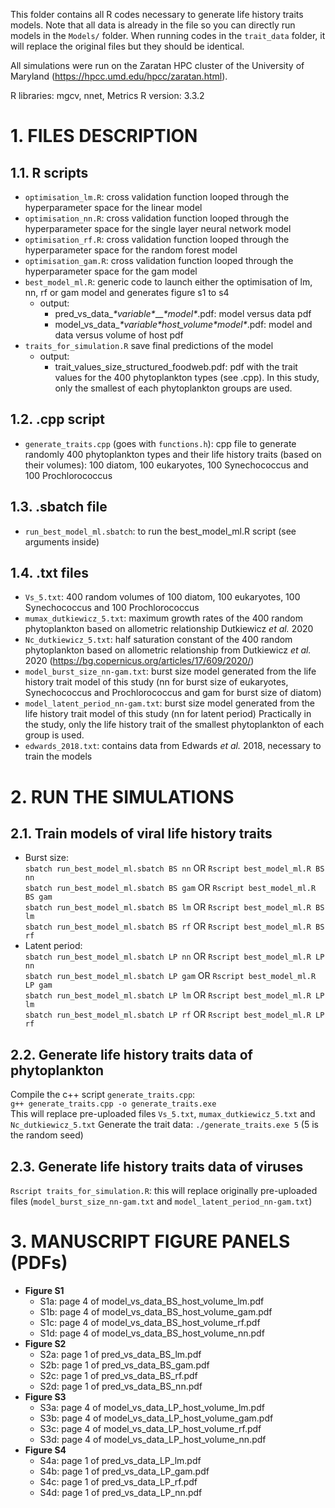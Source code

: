 This folder contains all R codes necessary to generate life history traits models. Note that all data is already in the file so you can directly run models in the `Models/` folder. When running codes in the `trait_data` folder, it will replace the original files but they should be identical.

All simulations were run on the Zaratan HPC cluster of the University of Maryland (https://hpcc.umd.edu/hpcc/zaratan.html).

R libraries: mgcv, nnet, Metrics
R version: 3.3.2

# 1. FILES DESCRIPTION

## 1.1. R scripts
  - `optimisation_lm.R`: cross validation function looped through the hyperparameter space for the linear model
  - `optimisation_nn.R`: cross validation function looped through the hyperparameter space for the single layer neural network model
  - `optimisation_rf.R`: cross validation function looped through the hyperparameter space for the random forest model
  - `optimisation_gam.R`: cross validation function looped through the hyperparameter space for the gam model
  - `best_model_ml.R`: generic code to launch either the optimisation of lm, nn, rf or gam model and generates figure s1 to s4
    - output:
      - pred_vs_data_*\*variable\**__*\*model\**.pdf:  model versus data pdf
      - model_vs_data_*\*variable\**_host_volume_*\*model\**.pdf: model and data versus volume of host pdf
  - `traits_for_simulation.R` save final predictions of the model
    - output:
      - trait_values_size_structured_foodweb.pdf: pdf with the trait values for the 400 phytoplankton types (see .cpp). In this study, only the smallest of each phytoplankton groups are used.

## 1.2. .cpp script
 - `generate_traits.cpp` (goes with `functions.h`): cpp file to generate randomly 400 phytoplankton types and their life history traits (based on their volumes): 100 diatom, 100 eukaryotes, 100 Synechococcus and 100 Prochlorococcus
 
## 1.3. .sbatch file
  - `run_best_model_ml.sbatch`: to run the best_model_ml.R script (see arguments inside)

## 1.4. .txt files
  - `Vs_5.txt`: 400 random volumes of 100 diatom, 100 eukaryotes, 100 Synechococcus and 100 Prochlorococcus
  - `mumax_dutkiewicz_5.txt`: maximum growth rates of the 400 random phytoplankton based on allometric relationship Dutkiewicz *et al.* 2020
  - `Nc_dutkiewicz_5.txt`: half saturation constant of the 400 random phytoplankton based on allometric relationship from Dutkiewicz *et al.* 2020 (https://bg.copernicus.org/articles/17/609/2020/)
  - `model_burst_size_nn-gam.txt`: burst size model generated from the life history trait model of this study (nn for burst size of eukaryotes, Synechococcus and Prochlorococcus and gam for burst size of diatom)
  - `model_latent_period_nn-gam.txt`: burst size model generated from the life history trait model of this study (nn for latent period)
Practically in the study, only the life history trait of the smallest phytoplankton of each group is used.
  - `edwards_2018.txt`: contains data from Edwards *et al.* 2018, necessary to train the models

# 2. RUN THE SIMULATIONS
## 2.1. Train models of viral life history traits
- Burst size:  
`sbatch run_best_model_ml.sbatch BS nn` OR `Rscript best_model_ml.R BS nn`  
`sbatch run_best_model_ml.sbatch BS gam` OR `Rscript best_model_ml.R BS gam`  
`sbatch run_best_model_ml.sbatch BS lm` OR `Rscript best_model_ml.R BS lm`  
`sbatch run_best_model_ml.sbatch BS rf` OR `Rscript best_model_ml.R BS rf`   
- Latent period:  
`sbatch run_best_model_ml.sbatch LP nn` OR `Rscript best_model_ml.R LP nn`   
`sbatch run_best_model_ml.sbatch LP gam` OR `Rscript best_model_ml.R LP gam`   
`sbatch run_best_model_ml.sbatch LP lm` OR `Rscript best_model_ml.R LP lm`   
`sbatch run_best_model_ml.sbatch LP rf` OR `Rscript best_model_ml.R LP rf`   
## 2.2. Generate life history traits data of phytoplankton
Compile the c++ script `generate_traits.cpp`:  
`g++ generate_traits.cpp -o generate_traits.exe`  
This will replace pre-uploaded files `Vs_5.txt`, `mumax_dutkiewicz_5.txt` and `Nc_dutkiewicz_5.txt`
Generate the trait data:
`./generate_traits.exe 5` (5 is the random seed)
## 2.3. Generate life history traits data of viruses
`Rscript traits_for_simulation.R`: this will replace originally pre-uploaded files (`model_burst_size_nn-gam.txt` and `model_latent_period_nn-gam.txt`)

# 3. MANUSCRIPT FIGURE PANELS (PDFs)
- **Figure S1**
  - S1a: page 4 of model_vs_data_BS_host_volume_lm.pdf
  - S1b: page 4 of model_vs_data_BS_host_volume_gam.pdf
  - S1c: page 4 of model_vs_data_BS_host_volume_rf.pdf
  - S1d: page 4 of model_vs_data_BS_host_volume_nn.pdf
- **Figure S2**
  - S2a: page 1 of pred_vs_data_BS_lm.pdf
  - S2b: page 1 of pred_vs_data_BS_gam.pdf
  - S2c: page 1 of pred_vs_data_BS_rf.pdf
  - S2d: page 1 of pred_vs_data_BS_nn.pdf
- **Figure S3**
  - S3a: page 4 of model_vs_data_LP_host_volume_lm.pdf
  - S3b: page 4 of model_vs_data_LP_host_volume_gam.pdf
  - S3c: page 4 of model_vs_data_LP_host_volume_rf.pdf
  - S3d: page 4 of model_vs_data_LP_host_volume_nn.pdf
- **Figure S4**
  - S4a: page 1 of pred_vs_data_LP_lm.pdf
  - S4b: page 1 of pred_vs_data_LP_gam.pdf
  - S4c: page 1 of pred_vs_data_LP_rf.pdf
  - S4d: page 1 of pred_vs_data_LP_nn.pdf
